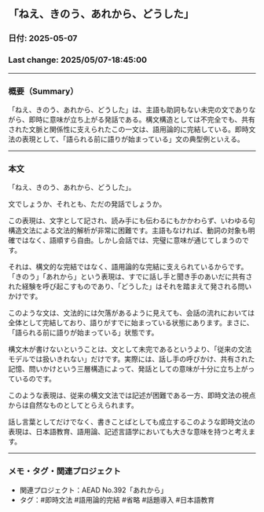 ## 「ねえ、きのう、あれから、どうした」

### 日付: 2025-05-07

### Last change: 2025/05/07-18:45:00

---

### 概要（Summary）

「ねえ、きのう、あれから、どうした」は、主語も助詞もない未完の文でありながら、即時に意味が立ち上がる発話である。構文構造としては不完全でも、共有された文脈と関係性に支えられたこの一文は、語用論的に完結している。即時文法の表現として、「語られる前に語りが始まっている」文の典型例といえる。

---

### 本文

「ねえ、きのう、あれから、どうした」。

文でしょうか、それとも、ただの発話でしょうか。

この表現は、文字として記され、読み手にも伝わるにもかかわらず、いわゆる句構造文法による文法的解析が非常に困難です。主語もなければ、動詞の対象も明確ではなく、語順すら自由。しかし会話では、完璧に意味が通じてしまうのです。

それは、構文的な完結ではなく、語用論的な完結に支えられているからです。「きのう」「あれから」という表現は、すでに話し手と聞き手のあいだに共有された経験を呼び起こすものであり、「どうした」はそれを踏まえて発される問いかけです。

このような文は、文法的には欠落があるように見えても、会話の流れにおいては全体として完結しており、語りがすでに始まっている状態にあります。まさに、「語られる前に語りが始まっている」状態です。

構文木が書けないということは、文として未完であるというより、「従来の文法モデルでは扱いきれない」だけです。実際には、話し手の呼びかけ、共有された記憶、問いかけという三層構造によって、発話としての意味が十分に立ち上がっているのです。

このような表現は、従来の構文文法では記述が困難である一方、即時文法の視点からは自然なものとしてとらえられます。

話し言葉としてだけでなく、書きことばとしても成立するこのような即時文法の表現は、日本語教育、語用論、記述言語学においても大きな意味を持つと考えます。

---

### メモ・タグ・関連プロジェクト

- 関連プロジェクト：AEAD No.392「あれから」
- タグ：#即時文法 #語用論的完結 #省略 #話題導入 #日本語教育
